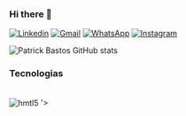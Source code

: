 ### Hi there 👋
[![Linkedin](	https://img.shields.io/badge/LinkedIn-0077B5?style=for-the-badge&logo=linkedin&logoColor=white)](https://www.linkedin.com/in/patrickbastosdeveloper/)
[![Gmail](https://img.shields.io/badge/Gmail-D14836?style=for-the-badge&logo=gmail&logoColor=white)](patrickbastosc@gmail.com)
[![WhatsApp](https://img.shields.io/badge/WhatsApp-25D366?style=for-the-badge&logo=whatsapp&logoColor=white)](http://api.whatsapp.com/send?1=pt_BR&phone=5524992641930)
[![Instagram](https://img.shields.io/badge/Instagram-E4405F?style=for-the-badge&logo=instagram&logoColor=white)](https://www.instagram.com/patrickbastosc/)

![Patrick Bastos GitHub stats](https://github-readme-stats.vercel.app/api?username=PatrickBastosDeveloper&show_icons=true&theme=radical)

### Tecnologias 

<div style='display: inline_block'><br>
  <img align='center' alt="hmtl5" src='<img src='https://cdn.jsdelivr.net/gh/devicons/devicon/icons/devicon/devicon-original.svg'>
'>
</div>
